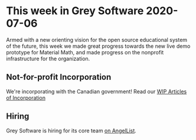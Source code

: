 # This week in Grey Software 2020-07-06

Armed with a new orienting vision for the open source educational system of the future, this week we made great progress towards the new live demo prototype for Material Math, and made progress on the nonprofit infrastructure for the organization. 

## Not-for-profit Incorporation

We're incorporating with the Canadian government! Read our [WIP Articles of Incorporation](https://github.com/grey-software/org/blob/master/ArticlesOfIncorporation.md)


## Hiring

Grey Software is hiring for its core team [on AngelList](https://angel.co/company/grey-software/jobs).

